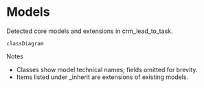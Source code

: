 # Models

Detected core models and extensions in crm_lead_to_task.

```mermaid
classDiagram
```

Notes
- Classes show model technical names; fields omitted for brevity.
- Items listed under _inherit are extensions of existing models.
